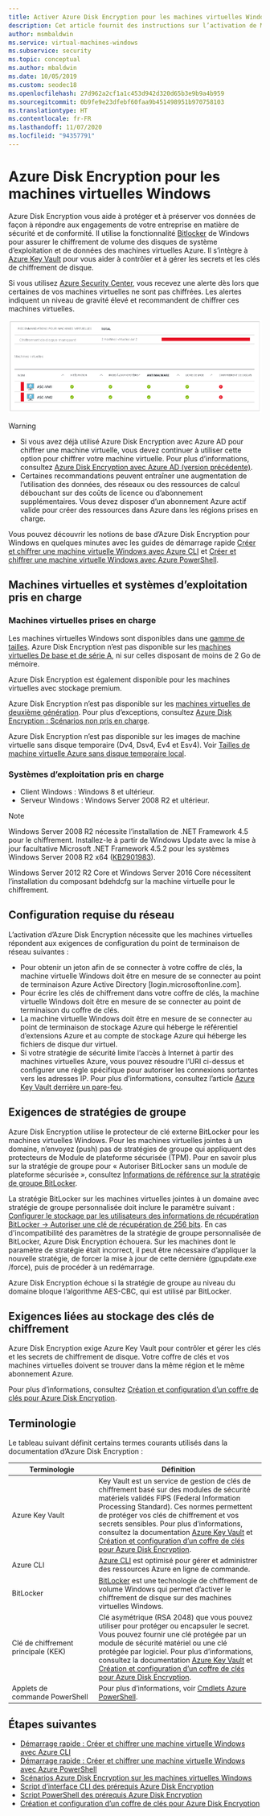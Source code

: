 ```yaml
---
title: Activer Azure Disk Encryption pour les machines virtuelles Windows
description: Cet article fournit des instructions sur l’activation de Microsoft Azure Disk Encryption pour les machines virtuelles Windows.
author: msmbaldwin
ms.service: virtual-machines-windows
ms.subservice: security
ms.topic: conceptual
ms.author: mbaldwin
ms.date: 10/05/2019
ms.custom: seodec18
ms.openlocfilehash: 27d962a2cf1a1c453d942d320d65b3e9b9a4b959
ms.sourcegitcommit: 0b9fe9e23dfebf60faa9b451498951b970758103
ms.translationtype: HT
ms.contentlocale: fr-FR
ms.lasthandoff: 11/07/2020
ms.locfileid: "94357791"
---
```

# <a name="azure-disk-encryption-for-windows-vms"></a>Azure Disk Encryption pour les machines virtuelles Windows 

Azure Disk Encryption vous aide à protéger et à préserver vos données de façon à répondre aux engagements de votre entreprise en matière de sécurité et de conformité. Il utilise la fonctionnalité [Bitlocker](https://en.wikipedia.org/wiki/BitLocker) de Windows pour assurer le chiffrement de volume des disques de système d’exploitation et de données des machines virtuelles Azure. Il s’intègre à [Azure Key Vault](../../key-vault/index.yml) pour vous aider à contrôler et à gérer les secrets et les clés de chiffrement de disque. 

Si vous utilisez [Azure Security Center](../../security-center/index.yml), vous recevez une alerte dès lors que certaines de vos machines virtuelles ne sont pas chiffrées. Les alertes indiquent un niveau de gravité élevé et recommandent de chiffrer ces machines virtuelles.

![Alerte de chiffrement de disque Azure Security Center](../media/disk-encryption/security-center-disk-encryption-fig1.png)

> [!WARNING]
> - Si vous avez déjà utilisé Azure Disk Encryption avec Azure AD pour chiffrer une machine virtuelle, vous devez continuer à utiliser cette option pour chiffrer votre machine virtuelle. Pour plus d’informations, consultez [Azure Disk Encryption avec Azure AD (version précédente)](disk-encryption-overview-aad.md). 
> - Certaines recommandations peuvent entraîner une augmentation de l’utilisation des données, des réseaux ou des ressources de calcul débouchant sur des coûts de licence ou d’abonnement supplémentaires. Vous devez disposer d’un abonnement Azure actif valide pour créer des ressources dans Azure dans les régions prises en charge.

Vous pouvez découvrir les notions de base d’Azure Disk Encryption pour Windows en quelques minutes avec les guides de démarrage rapide [Créer et chiffrer une machine virtuelle Windows avec Azure CLI](disk-encryption-cli-quickstart.md) et [Créer et chiffrer une machine virtuelle Windows avec Azure PowerShell](disk-encryption-powershell-quickstart.md).

## <a name="supported-vms-and-operating-systems"></a>Machines virtuelles et systèmes d’exploitation pris en charge

### <a name="supported-vms"></a>Machines virtuelles prises en charge

Les machines virtuelles Windows sont disponibles dans une [gamme de tailles](../sizes-general.md). Azure Disk Encryption n’est pas disponible sur les [machines virtuelles De base et de série A](https://azure.microsoft.com/pricing/details/virtual-machines/series/), ni sur celles disposant de moins de 2 Go de mémoire.

Azure Disk Encryption est également disponible pour les machines virtuelles avec stockage premium.

Azure Disk Encryption n’est pas disponible sur les [machines virtuelles de deuxième génération](../generation-2.md#generation-1-vs-generation-2-capabilities). Pour plus d’exceptions, consultez [Azure Disk Encryption : Scénarios non pris en charge](disk-encryption-windows.md#unsupported-scenarios).

Azure Disk Encryption n’est pas disponible sur les images de machine virtuelle sans disque temporaire (Dv4, Dsv4, Ev4 et Esv4).  Voir [Tailles de machine virtuelle Azure sans disque temporaire local](../azure-vms-no-temp-disk.md).

### <a name="supported-operating-systems"></a>Systèmes d’exploitation pris en charge

- Client Windows : Windows 8 et ultérieur.
- Serveur Windows : Windows Server 2008 R2 et ultérieur.  
 
> [!NOTE]
> Windows Server 2008 R2 nécessite l’installation de .NET Framework 4.5 pour le chiffrement. Installez-le à partir de Windows Update avec la mise à jour facultative Microsoft .NET Framework 4.5.2 pour les systèmes Windows Server 2008 R2 x64 ([KB2901983](https://www.catalog.update.microsoft.com/Search.aspx?q=KB2901983)).  
>  
> Windows Server 2012 R2 Core et Windows Server 2016 Core nécessitent l’installation du composant bdehdcfg sur la machine virtuelle pour le chiffrement.


## <a name="networking-requirements"></a>Configuration requise du réseau
L’activation d’Azure Disk Encryption nécessite que les machines virtuelles répondent aux exigences de configuration du point de terminaison de réseau suivantes :
  - Pour obtenir un jeton afin de se connecter à votre coffre de clés, la machine virtuelle Windows doit être en mesure de se connecter au point de terminaison Azure Active Directory \[login.microsoftonline.com\].
  - Pour écrire les clés de chiffrement dans votre coffre de clés, la machine virtuelle Windows doit être en mesure de se connecter au point de terminaison du coffre de clés.
  - La machine virtuelle Windows doit être en mesure de se connecter au point de terminaison de stockage Azure qui héberge le référentiel d’extensions Azure et au compte de stockage Azure qui héberge les fichiers de disque dur virtuel.
  -  Si votre stratégie de sécurité limite l’accès à Internet à partir des machines virtuelles Azure, vous pouvez résoudre l’URI ci-dessus et configurer une règle spécifique pour autoriser les connexions sortantes vers les adresses IP. Pour plus d’informations, consultez l’article [Azure Key Vault derrière un pare-feu](../../key-vault/general/access-behind-firewall.md).    


## <a name="group-policy-requirements"></a>Exigences de stratégies de groupe

Azure Disk Encryption utilise le protecteur de clé externe BitLocker pour les machines virtuelles Windows. Pour les machines virtuelles jointes à un domaine, n’envoyez (push) pas de stratégies de groupe qui appliquent des protecteurs de Module de plateforme sécurisée (TPM). Pour en savoir plus sur la stratégie de groupe pour « Autoriser BitLocker sans un module de plateforme sécurisée », consultez [Informations de référence sur la stratégie de groupe BitLocker](/windows/security/information-protection/bitlocker/bitlocker-group-policy-settings#bkmk-unlockpol1).

La stratégie BitLocker sur les machines virtuelles jointes à un domaine avec stratégie de groupe personnalisée doit inclure le paramètre suivant : [Configurer le stockage par les utilisateurs des informations de récupération BitLocker -> Autoriser une clé de récupération de 256 bits](/windows/security/information-protection/bitlocker/bitlocker-group-policy-settings). En cas d'incompatibilité des paramètres de la stratégie de groupe personnalisée de BitLocker, Azure Disk Encryption échouera. Sur les machines dont le paramètre de stratégie était incorrect, il peut être nécessaire d’appliquer la nouvelle stratégie, de forcer la mise à jour de cette dernière (gpupdate.exe /force), puis de procéder à un redémarrage.

Azure Disk Encryption échoue si la stratégie de groupe au niveau du domaine bloque l’algorithme AES-CBC, qui est utilisé par BitLocker.

## <a name="encryption-key-storage-requirements"></a>Exigences liées au stockage des clés de chiffrement  

Azure Disk Encryption exige Azure Key Vault pour contrôler et gérer les clés et les secrets de chiffrement de disque. Votre coffre de clés et vos machines virtuelles doivent se trouver dans la même région et le même abonnement Azure.

Pour plus d’informations, consultez [Création et configuration d’un coffre de clés pour Azure Disk Encryption](disk-encryption-key-vault.md).

## <a name="terminology"></a>Terminologie
Le tableau suivant définit certains termes courants utilisés dans la documentation d’Azure Disk Encryption :

| Terminologie | Définition |
| --- | --- |
| Azure Key Vault | Key Vault est un service de gestion de clés de chiffrement basé sur des modules de sécurité matériels validés FIPS (Federal Information Processing Standard). Ces normes permettent de protéger vos clés de chiffrement et vos secrets sensibles. Pour plus d’informations, consultez la documentation [Azure Key Vault](https://azure.microsoft.com/services/key-vault/) et [Création et configuration d’un coffre de clés pour Azure Disk Encryption](disk-encryption-key-vault.md). |
| Azure CLI | [Azure CLI](/cli/azure/install-azure-cli) est optimisé pour gérer et administrer des ressources Azure en ligne de commande.|
| BitLocker |[BitLocker](/previous-versions/windows/it-pro/windows-server-2012-R2-and-2012/hh831713(v=ws.11)) est une technologie de chiffrement de volume Windows qui permet d’activer le chiffrement de disque sur des machines virtuelles Windows. |
| Clé de chiffrement principale (KEK) | Clé asymétrique (RSA 2048) que vous pouvez utiliser pour protéger ou encapsuler le secret. Vous pouvez fournir une clé protégée par un module de sécurité matériel ou une clé protégée par logiciel. Pour plus d’informations, consultez la documentation [Azure Key Vault](https://azure.microsoft.com/services/key-vault/) et [Création et configuration d’un coffre de clés pour Azure Disk Encryption](disk-encryption-key-vault.md). |
| Applets de commande PowerShell | Pour plus d’informations, voir [Cmdlets Azure PowerShell](/powershell/azure/). |


## <a name="next-steps"></a>Étapes suivantes

- [Démarrage rapide : Créer et chiffrer une machine virtuelle Windows avec Azure CLI](disk-encryption-cli-quickstart.md)
- [Démarrage rapide : Créer et chiffrer une machine virtuelle Windows avec Azure PowerShell](disk-encryption-powershell-quickstart.md)
- [Scénarios Azure Disk Encryption sur les machines virtuelles Windows](disk-encryption-windows.md)
- [Script d’interface CLI des prérequis Azure Disk Encryption](https://github.com/ejarvi/ade-cli-getting-started)
- [Script PowerShell des prérequis Azure Disk Encryption](https://github.com/Azure/azure-powershell/tree/master/src/Compute/Compute/Extension/AzureDiskEncryption/Scripts)
- [Création et configuration d’un coffre de clés pour Azure Disk Encryption](disk-encryption-key-vault.md)